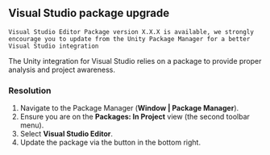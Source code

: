 ## Visual Studio package upgrade

```
Visual Studio Editor Package version X.X.X is available, we strongly encourage you to update from the Unity Package Manager for a better Visual Studio integration
```

The Unity integration for Visual Studio relies on a package to provide proper analysis and project awareness.

### Resolution
1. Navigate to the Package Manager (**Window | Package Manager**).
2. Ensure you are on the **Packages: In Project** view (the second toolbar menu).
3. Select **Visual Studio Editor**.
4. Update the package via the button in the bottom right.